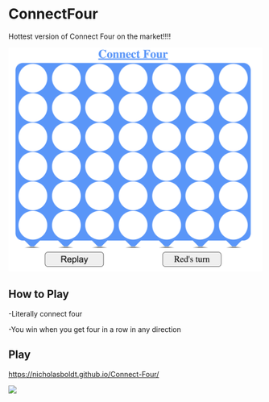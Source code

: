 # ConnectFour
Hottest version of Connect Four on the market!!!!

<img src="screen.png">

## How to Play

-Literally connect four 

-You win when you get four in a row in any direction

## Play

https://nicholasboldt.github.io/Connect-Four/


<img src="gambit.png">